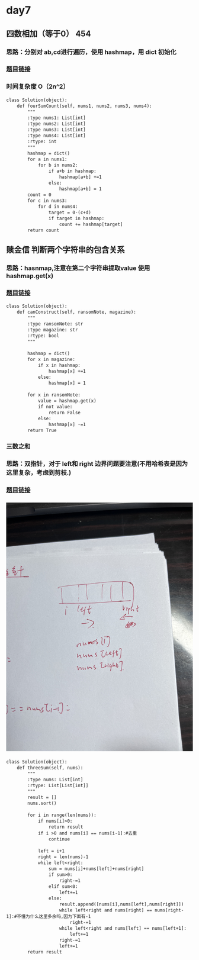 # day7
## 四数相加（等于0） 454
### 思路：分别对 ab,cd进行遍历，使用 hashmap，用 dict 初始化
### [题目链接](https://leetcode.cn/problems/4sum-ii/submissions/)
### 时间复杂度 O（2n^2）
```
class Solution(object):
    def fourSumCount(self, nums1, nums2, nums3, nums4):
        """
        :type nums1: List[int]
        :type nums2: List[int]
        :type nums3: List[int]
        :type nums4: List[int]
        :rtype: int
        """
        hashmap = dict()
        for a in nums1:
            for b in nums2:
                if a+b in hashmap:
                    hashmap[a+b] +=1
                else:
                    hashmap[a+b] = 1
        count = 0
        for c in nums3:
            for d in nums4:
                target = 0-(c+d)
                if target in hashmap:
                    count += hashmap[target]
        return count
```


## 赎金信 判断两个字符串的包含关系
### 思路：hasnmap,注意在第二个字符串提取value 使用hashmap.get(x)
### [题目链接](https://leetcode.cn/problems/ransom-note/submissions/)

```
class Solution(object):
    def canConstruct(self, ransomNote, magazine):
        """
        :type ransomNote: str
        :type magazine: str
        :rtype: bool
        """

        hashmap = dict()
        for x in magazine:
            if x in hashmap:
                hashmap[x] +=1
            else:
                hashmap[x] = 1

        for x in ransomNote:
            value = hashmap.get(x)
            if not value:
                return False
            else:
                hashmap[x] -=1
        return True

```

### 三数之和
### 思路：双指针，对于 left和 right 边界问题要注意(不用哈希表是因为这里复杂，考虑到剪枝.)
### [题目链接](https://leetcode.cn/problems/3sum/submissions/)
### ![image](https://github.com/zkykit/leetcode/blob/main/IMG/%E4%B8%89%E6%95%B0%E4%B9%8B%E5%92%8C.JPG)
```
class Solution(object):
    def threeSum(self, nums):
        """
        :type nums: List[int]
        :rtype: List[List[int]]
        """
        result = []
        nums.sort()
        
        for i in range(len(nums)):
            if nums[i]>0:
                return result
            if i >0 and nums[i] == nums[i-1]:#去重
                continue
            
            left = i+1
            right = len(nums)-1
            while left<right:
                sum = nums[i]+nums[left]+nums[right]
                if sum>0:
                    right-=1
                elif sum<0:
                    left+=1
                else:
                    result.append([nums[i],nums[left],nums[right]])
                    while left<right and nums[right] == nums[right-1]:#不懂为什么这里多余吗,因为下面有-1
                        right-=1
                    while left<right and nums[left] == nums[left+1]:
                        left+=1
                    right-=1
                    left+=1
        return result
            

```